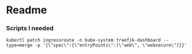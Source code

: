 # Readme

### Scripts I needed

```
kubectl patch ingressroute -n kube-system traefik-dashboard --type=merge -p '{\"spec\":{\"entryPoints\":[\"web\", \"websecure\"]}}'
```